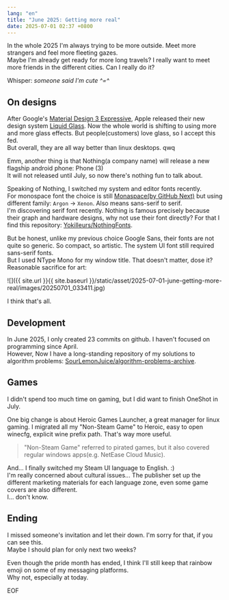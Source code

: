 ```yaml
---
lang: "en"
title: "June 2025: Getting more real"
date: 2025-07-01 02:37 +0800
---
```


In the whole 2025 I'm always trying to be more outside. Meet more strangers and feel more fleeting gazes.\
Maybe I'm already get ready for more long travels? I really want to meet more friends in the different cities. Can I really do it?

Whisper: *someone said I'm cute ^=^*

## On designs

After Google's [Material Design 3 Expressive](https://youtu.be/n17dnMChX14), Apple released their new design system [Liquid Glass](https://www.apple.com/newsroom/2025/06/apple-introduces-a-delightful-and-elegant-new-software-design/). Now the whole world is shifting to using more and more glass effects. But people(customers) love glass, so I accept this fed.\
But overall, they are all way better than linux desktops. qwq

Emm, another thing is that Nothing(a company name) will release a new flagship android phone: Phone (3)\
It will not released until July, so now there's nothing fun to talk about.

Speaking of Nothing, I switched my system and editor fonts recently.\
For monospace font the choice is still [Monaspace(by GitHub Next)](https://monaspace.githubnext.com) but using different family: `Argon` -> `Xenon`. Also means sans-serif to serif.\
I'm discovering serif font recently.
Nothing is famous precisely because their graph and hardware designs, why not use their font directly? For that I find this repository: [Yokilleurs/NothingFonts](https://github.com/Yokilleurs/NothingFonts).

But be honest, unlike my previous choice Google Sans, their fonts are not quite so generic. So compact, so artistic. The system UI font still required sans-serif fonts.\
But I used NType Mono for my window title. That doesn't matter, dose it? Reasonable sacrifice for art:

![]({{ site.url }}{{ site.baseurl }}/static/asset/2025-07-01-june-getting-more-real/images/20250701_033411.jpg)

I think that's all.

## Development

In June 2025, I only created 23 commits on github. I haven't focused on programming since April.\
However, Now I have a long-standing repository of my solutions to algorithm problems: [SourLemonJuice/algorithm-problems-archive](https://github.com/SourLemonJuice/algorithm-problems-archive).

## Games

I didn't spend too much time on gaming, but I did want to finish OneShot in July.

One big change is about Heroic Games Launcher, a great manager for linux gaming. I migrated all my "Non-Steam Game" to Heroic, easy to open winecfg, explicit wine prefix path. That's way more useful.

> "Non-Steam Game" referred to pirated games, but it also covered regular windows apps(e.g. NetEase Cloud Music).

And... I finally switched my Steam UI language to English. :)\
I'm really concerned about cultural issues... The publisher set up the different marketing materials for each language zone, even some game covers are also different.\
I... don't know.

## Ending

I missed someone's invitation and let their down. I'm sorry for that, if you can see this.\
Maybe I should plan for only next two weeks?

Even though the pride month has ended, I think I'll still keep that rainbow emoji on some of my messaging platforms.\
Why not, especially at today.

EOF
